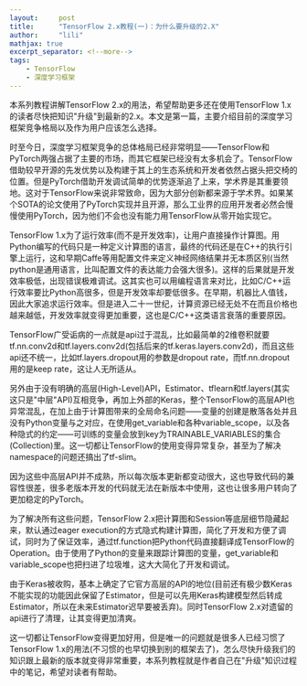 ```yaml
---
layout:     post
title:      "TensorFlow 2.x教程(一)：为什么要升级的2.X" 
author:     "lili" 
mathjax: true
excerpt_separator: <!--more-->
tags:
    - TensorFlow
    - 深度学习框架
---
```


本系列教程讲解TensorFlow 2.x的用法，希望帮助更多还在使用TensorFlow 1.x的读者尽快把知识"升级"到最新的2.x。本文是第一篇，主要介绍目前的深度学习框架竞争格局以及作为用户应该怎么选择。

<!--more-->
 

时至今日，深度学习框架竞争的总体格局已经非常明显——TensorFlow和PyTorch两强占据了主要的市场，而其它框架已经没有太多机会了。TensorFlow借助较早开源的先发优势以及构建于其上的生态系统和开发者依然占据头把交椅的位置。但是PyTorch借助开发调试简单的优势逐渐追了上来，学术界是其重要领地。这对于TensorFlow来说非常致命，因为大部分创新都来源于学术界。如果某个SOTA的论文使用了PyTorch实现并且开源，那么工业界的应用开发者必然会慢慢使用PyTorch，因为他们不会也没有能力用TensorFlow从零开始实现它。


TensorFlow 1.x为了运行效率(而不是开发效率)，让用户直接操作计算图。用Python编写的代码只是一种定义计算图的语言，最终的代码还是在C++的执行引擎上运行，这和早期Caffe等用配置文件来定义神经网络结果并无本质区别(当然python是通用语言，比叫配置文件的表达能力会强大很多)。这样的后果就是开发效率极低，出现错误极难调试。这其实也可以用编程语言来对比，比如C/C++运行效率要比Python高很多，但是开发效率却要低很多。在早期，机器比人值钱，因此大家追求运行效率。但是进入二十一世纪，计算资源已经无处不在而且价格也越来越低，开发效率就变得更加重要，这也是C/C++这类语言衰落的重要原因。
 
TensorFlow广受诟病的一点就是api过于混乱，比如最简单的2维卷积就要tf.nn.conv2d和tf.layers.conv2d(包括后来的tf.keras.layers.conv2d)，而且这些api还不统一，比如tf.layers.dropout用的参数是dropout rate，而tf.nn.dropout用的是keep rate，这让人无所适从。

另外由于没有明确的高层(High-Level)API，Estimator、tflearn和tf.layers(其实这只是"中层"API)互相竞争，再加上外部的Keras，整个TensorFlow的高层API也异常混乱，在加上由于计算图带来的全局命名问题——变量的创建是散落各处并且没有Python变量与之对应，在使用get_variable和各种variable_scope，以及各种隐式的约定——可训练的变量会放到key为TRAINABLE_VARIABLES的集合(Collection)里。这一切都让TensorFlow的使用变得异常复杂，甚至为了解决namespace的问题还搞出了tf-slim。

因为这些中高层API并不成熟，所以每次版本更新都变动很大，这也导致代码的兼容性很差，很多老版本开发的代码就无法在新版本中使用，这也让很多用户转向了更加稳定的PyTorch。

为了解决所有这些问题，TensorFlow 2.x把计算图和Session等底层细节隐藏起来，默认通过eager execution的方式隐式构建计算图，简化了开发和方便了调试，同时为了保证效率，通过tf.function把Python代码直接翻译成TensorFlow的Operation。由于使用了Python的变量来跟踪计算图的变量，get_variable和variable_scope也把扫进了垃圾堆，这大大简化了开发和调试。

由于Keras被收购，基本上确定了它官方高层的API的地位(目前还有极少数Keras不能实现的功能因此保留了Estimator，但是可以先用Keras构建模型然后转成Estimator，所以在未来Estimator迟早要被丢弃)。同时TensorFlow 2.x对遗留的api进行了清理，让其变得更加清爽。

这一切都让TensorFlow变得更加好用，但是唯一的问题就是很多人已经习惯了TensorFlow 1.x的用法(不习惯的也早切换到别的框架去了)，怎么尽快升级我们的知识跟上最新的版本就变得非常重要，本系列教程就是作者自己在"升级"知识过程中的笔记，希望对读者有帮助。


